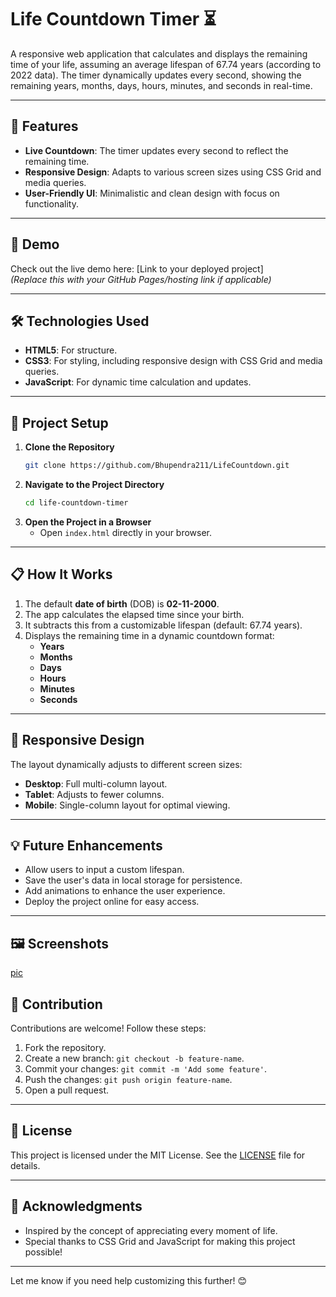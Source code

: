 # Life Countdown Timer ⏳

A responsive web application that calculates and displays the remaining time of your life, assuming an average lifespan of 67.74 years (according to 2022 data). The timer dynamically updates every second, showing the remaining years, months, days, hours, minutes, and seconds in real-time.

---

## 🌟 Features

- **Live Countdown**: The timer updates every second to reflect the remaining time.
- **Responsive Design**: Adapts to various screen sizes using CSS Grid and media queries.
- **User-Friendly UI**: Minimalistic and clean design with focus on functionality.

---

## 🚀 Demo

Check out the live demo here: [Link to your deployed project]  
*(Replace this with your GitHub Pages/hosting link if applicable)*

---

## 🛠️ Technologies Used

- **HTML5**: For structure.
- **CSS3**: For styling, including responsive design with CSS Grid and media queries.
- **JavaScript**: For dynamic time calculation and updates.

---

## 📂 Project Setup

1. **Clone the Repository**
   ```bash
   git clone https://github.com/Bhupendra211/LifeCountdown.git
   ```
2. **Navigate to the Project Directory**
   ```bash
   cd life-countdown-timer
   ```
3. **Open the Project in a Browser**
   - Open `index.html` directly in your browser.

---

## 📋 How It Works

1. The default **date of birth** (DOB) is **02-11-2000**.
2. The app calculates the elapsed time since your birth.
3. It subtracts this from a customizable lifespan (default: 67.74 years).
4. Displays the remaining time in a dynamic countdown format:
   - **Years**
   - **Months**
   - **Days**
   - **Hours**
   - **Minutes**
   - **Seconds**

---

## 📱 Responsive Design

The layout dynamically adjusts to different screen sizes:
- **Desktop**: Full multi-column layout.
- **Tablet**: Adjusts to fewer columns.
- **Mobile**: Single-column layout for optimal viewing.

---

## 💡 Future Enhancements

- Allow users to input a custom lifespan.
- Save the user's data in local storage for persistence.
- Add animations to enhance the user experience.
- Deploy the project online for easy access.

---

## 🖼️ Screenshots

[pic](https://github.com/user-attachments/assets/96324e77-f06c-4ab8-8c5d-547ca20d3b73)


## 🤝 Contribution

Contributions are welcome! Follow these steps:
1. Fork the repository.
2. Create a new branch: `git checkout -b feature-name`.
3. Commit your changes: `git commit -m 'Add some feature'`.
4. Push the changes: `git push origin feature-name`.
5. Open a pull request.

---

## 📜 License

This project is licensed under the MIT License. See the [LICENSE](LICENSE) file for details.

---

## 🙌 Acknowledgments

- Inspired by the concept of appreciating every moment of life.
- Special thanks to CSS Grid and JavaScript for making this project possible!

---

Let me know if you need help customizing this further! 😊
